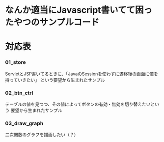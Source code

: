 # なんか適当にJavascript書いてて困ったやつのサンプルコード

# 対応表
### 01_store
ServletとJSP書いてるときに、「JavaのSessionを使わずに遷移後の画面に値を持っていきたい」
という要望から生まれたサンプル

### 02_btn_ctrl
テーブルの値を見つつ、その値によってボタンの有効・無効を切り替えたいという
要望から生まれたサンプル

### 03_draw_graph
二次関数のグラフを描画したい（？）

